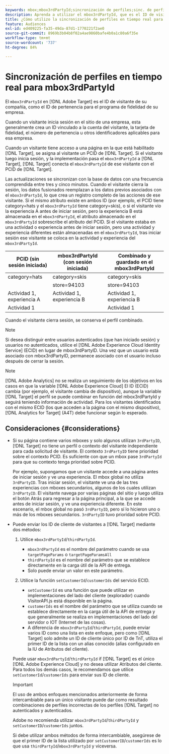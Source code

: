 ```yaml
---
keywords: mbox;mbox3rdPartyId;sincronización de perfiles;sinc. de perfiles;PCID
description: Aprenda a utilizar el mbox3rdPartyId, que es el ID de visitante de su organización, como el ID de pertenencia o el programa de fidelidad de su organización.
title: ¿Cómo utilizo la sincronización de perfiles en tiempo real para mbox3rdPartyId?
feature: Audiences
exl-id: ed409225-fa35-49da-87d1-1770221f2ae0
source-git-commit: 8969b3b04b8f02a4ae9860bafe4b0a1c80a6f35e
workflow-type: tm+mt
source-wordcount: '737'
ht-degree: 84%

---
```


# Sincronización de perfiles en tiempo real para mbox3rdPartyId

El `mbox3rdPartyId` en [!DNL Adobe Target] es el ID de visitante de su compañía, como el ID de pertenencia para el programa de fidelidad de su empresa.

Cuando un visitante inicia sesión en el sitio de una empresa, esta generalmente crea un ID vinculado a la cuenta del visitante, la tarjeta de fidelidad, el número de pertenencia u otros identificadores aplicables para esa empresa.

Cuando un visitante tiene acceso a una página en la que está habilitado [!DNL Target], se asigna al visitante un PCID de [!DNL Target]. Si el visitante luego inicia sesión, y la implementación pasa el `mbox3rdPartyId` a [!DNL Target], [!DNL Target] conecta el `mbox3rdPartyId` de ese visitante con el PCID de [!DNL Target].

Las actualizaciones se sincronizan con la base de datos con una frecuencia comprendida entre tres y cinco minutos. Cuando el visitante cierra la sesión, los datos fusionados reemplazan a los datos previos asociados con el `mbox3rdPartyId`, lo que crea un registro completo de las acciones de ese visitante. Si el mismo atributo existe en ambos ID (por ejemplo, el PCID tiene category=hats y el `mbox3rdPartyId` tiene category=skis), o si el visitante vio la experiencia A antes de iniciar sesión, pero la experiencia B está almacenada en el `mbox3rdPartyId`, el atributo almacenado en el `mbox3rdPartyId` sobrescribe el atributo del PCID. Si el visitante estaba en una actividad o experiencia antes de iniciar sesión, pero una actividad y experiencia diferentes están almacenadas en el `mbox3rdPartyId`, tras iniciar sesión ese visitante se coloca en la actividad y experiencia del `mbox3rdPartyId`.

| PCID (sin sesión iniciada) | mbox3rdPartyId (con sesión iniciada) | Combinado y guardado en el mbox3rdPartyId |
|---|---|---|
| category=hats | category=skis | category=skis |
|  | store=94103 | store=94103 |
| Actividad 1, experiencia A | Actividad 1, experiencia B | Actividad 1, experiencia B |
| Actividad 1 |  | Actividad 1 |

Cuando el visitante cierra sesión, se conserva el perfil combinado.

>[!NOTE]
>
>Si desea distinguir entre usuarios autenticados (que han iniciado sesión) y usuarios no autenticados, utilice el [!DNL Adobe Experience Cloud Identity Service] (ECID) en lugar de mbox3rdPartyID. Una vez que un usuario está asociado con mbox3rdPartyID, permanece asociado con el usuario incluso después de cerrar la sesión.

>[!NOTE]
>
>[!DNL Adobe Analytics] no se realiza un seguimiento de los objetivos en los casos en que la variable [!DNL Adobe Experience Cloud] El ID (ECID) cambia (por ejemplo, el visitante cambia de dispositivo), aunque la variable [!DNL Target] el perfil se puede combinar en función del mbox3rdPartyId y seguirá teniendo información de actividad. Para los visitantes identificados con el mismo ECID (los que acceden a la página con el mismo dispositivo), [!DNL Analytics for Target] (A4T) debe funcionar según lo esperado.

## Consideraciones {#considerations}

* Si su página contiene varios mboxes y solo algunos utilizan `3rdPartyID`, [!DNL Target] no tiene un perfil o contexto del visitante independiente para cada solicitud de visitante. El contexto `3rdPartyID` tiene prioridad sobre el contexto PCID. Es suficiente con que un mbox pase `3rdPartyId` para que su contexto tenga prioridad sobre PCID.

   Por ejemplo, supongamos que un visitante accede a una página antes de iniciar sesión y ve una experiencia. El mbox global no utiliza `3rdPartyID`. Tras iniciar sesión, el visitante ve una de las tres experiencias con mboxes secundarios, algunos de los cuales utilizan `3rdPartyID`. El visitante navega por varias páginas del sitio y luego utiliza el botón Atrás para regresar a la página principal, a la que se accede antes de iniciar sesión, y ve una experiencia diferente. En este escenario, el mbox global no pasó `3rdPartyID`, pero sí lo hicieron uno o más de los mboxes secundarios. `3rdPartyID` tuvo prioridad sobre PCID.

* Puede enviar los ID de cliente de visitantes a [!DNL Target] mediante dos métodos:

   1. Utilice `mbox3rdPartyId`/`thirdPartyId`.

      * `mbox3rdPartyId` es el nombre del parámetro cuando se usa `targetPageParams` o `targetPageParamsAll`
      * `thirdPartyId` es el nombre del parámetro que se establece directamente en la carga útil de la API de entrega.
      * Solo puede enviar un valor en este parámetro.
   1. Utilice la función `setCustomerId`/`customerIds` del servicio ECID.

      * `setCustomerId` es una función que puede utilizar en implementaciones del lado del cliente (explorador) cuando VisitorAPI.js está disponible en la página.
      * `customerIds` es el nombre del parámetro que se utiliza cuando se establece directamente en la carga útil de la API de entrega y que generalmente se realiza en implementaciones del lado del servidor o IOT (Internet de las cosas).
      * A diferencia de `mbox3rdPartyId`/`thirdPartyId`, puede enviar varios ID como una lista en este enfoque, pero como [!DNL Target] solo admite un ID de cliente único por ID de TnT, utiliza el primer ID de la lista con un alias conocido (alias configurado en la IU de Atributos del cliente).

   Puede usar `mbox3rdPartyId`/`thirdPartyId` if [!DNL Target] es el único [!DNL Adobe Experience Cloud] y no desea utilizar Atributos del cliente. Para todos los demás casos, le recomendamos que utilice `setCustomerId`/`customerIds` para enviar sus ID de cliente.

   >[!IMPORTANT]
   >
   > El uso de ambos enfoques mencionados anteriormente de forma intercambiable para un único visitante puede dar como resultado combinaciones de perfiles incorrectas de los perfiles [!DNL Target] no autenticados y autenticados.
   >
   >Adobe no recomienda utilizar `mbox3rdPartyId`/`thirdPartyId` y `setCustomerID`/`customerIds` juntos.
   >
   >Si debe utilizar ambos métodos de forma intercambiable, asegúrese de que el primer ID de la lista utilizado por `setCustomerID`/`customerIds` es lo que usa `thirdPartyId`/`mbox3rdPartyId` y viceversa.

